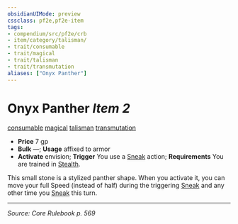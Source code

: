 ```yaml
---
obsidianUIMode: preview
cssclass: pf2e,pf2e-item
tags:
- compendium/src/pf2e/crb
- item/category/talisman/
- trait/consumable
- trait/magical
- trait/talisman
- trait/transmutation
aliases: ["Onyx Panther"]
---
```

# Onyx Panther *Item 2*  
[consumable](consumable.md "Consumable Item Trait")  [magical](magical.md "Magical Item Trait")  [talisman](talisman.md "Talisman Item Trait")  [transmutation](transmutation.md "Transmutation School Trait")  

- **Price** 7 gp
- **Bulk** —; **Usage** affixed to armor
- **Activate** envision; **Trigger** You use a [Sneak](sneak.md) action; **Requirements** You are trained in [Stealth](skills.md#Stealth).

This small stone is a stylized panther shape. When you activate it, you can move your full Speed (instead of half) during the triggering [Sneak](sneak.md) and any other time you [Sneak](sneak.md) this turn.


---
*Source: Core Rulebook p. 569*